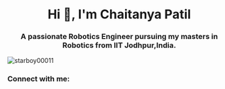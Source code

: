 <h1 align="center">Hi 👋, I'm Chaitanya Patil</h1>
<h3 align="center">A passionate Robotics Engineer pursuing my masters in Robotics from IIT Jodhpur,India.</h3>

<p align="left"> <img src="https://komarev.com/ghpvc/?username=starboy00011&label=Profile%20views&color=0e75b6&style=flat" alt="starboy00011" /> </p>

<h3 align="left">Connect with me:</h3>
<p align="left">
</p>



